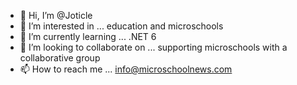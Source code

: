 - 👋 Hi, I’m @Joticle
- 👀 I’m interested in ... education and microschools
- 🌱 I’m currently learning ... .NET 6
- 💞️ I’m looking to collaborate on ... supporting microschools with a collaborative group
- 📫 How to reach me ... info@microschoolnews.com

<!---
Joticle/Joticle is a ✨ special ✨ repository because its `README.md` (this file) appears on your GitHub profile.
You can click the Preview link to take a look at your changes.
--->
